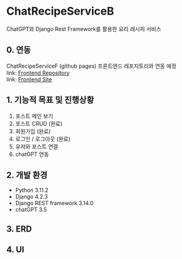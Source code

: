 # ChatRecipeServiceB
ChatGPT와 Django Rest Framework를 활용한 요리 레시피 서비스

## 0. 연동
ChatRecipeServiceF (github pages) 프론트엔드 레포지토리와 연동 예정   
link: [Frontend Repository](https://github.com/Deeklming/ChatRecipeServiceF)   
link: [Frontend Site](https://deeklming.github.io/ChatRecipeServiceF/)

## 1. 기능적 목표 및 진행상황
1. 포스트 메인 보기
2. 포스트 CRUD (완료)
3. 회원가입 (완료)
4. 로그인 / 로그아웃 (완료)
5. 유저와 포스트 연결
6. chatGPT 연동

## 2. 개발 환경
- Python 3.11.2
- Django 4.2.3
- Django REST framework 3.14.0
- chatGPT 3.5

## 3. ERD


## 4. UI

